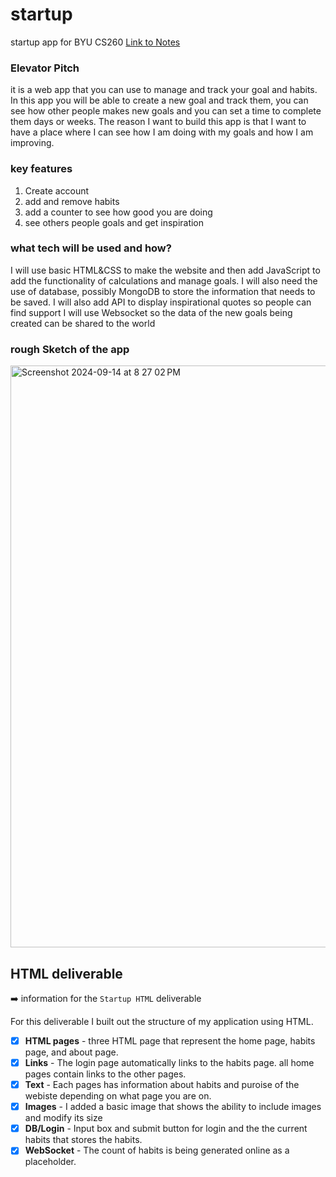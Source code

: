 # startup
startup app for BYU CS260
[Link to Notes](notes.md)

### Elevator Pitch
it is a web app that you can use to manage and track your goal and habits. In this app you will
be able to create a new goal and track them, you can see how other people makes new goals and you can set a time to complete them days or weeks. The reason I want to build this app is that I want to have a place where I can see how I am doing with my goals and how I am improving.

### key features
1. Create account
2. add and remove habits
3.  add a counter to see how good you are doing
4.  see others people goals and get inspiration

### what tech will be used and how?
I will use basic HTML&CSS to make the website and then add JavaScript to add the functionality of calculations and manage goals.
I will also need the use of database, possibly MongoDB to store the information that needs to be saved.
I will also add API to display inspirational quotes so people can find support
I will use Websocket so the data of the new goals being created can be shared to the world

### rough Sketch of the app
<img width="931" alt="Screenshot 2024-09-14 at 8 27 02 PM" src="https://github.com/user-attachments/assets/124f540d-7948-4986-83e8-50c51779a332">

## HTML deliverable

➡️ information for the `Startup HTML` deliverable

For this deliverable I built out the structure of my application using HTML.

- [x] **HTML pages** - three HTML page that represent the home page, habits page, and about page.
- [x] **Links** - The login page automatically links to the habits page. all home pages contain links to the other pages.
- [x] **Text** - Each pages has information about habits and puroise of the webiste depending on what page you are on.
-  [x] **Images** - I added a basic image that shows the ability to include images and modify its size
- [x] **DB/Login** - Input box and submit button for login and the the current habits that stores the habits.
- [x]  **WebSocket** - The count of habits is being generated online as a placeholder.
